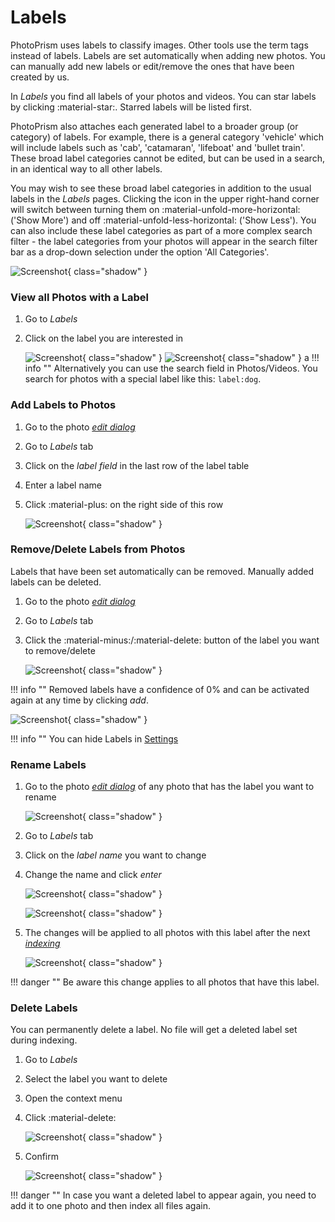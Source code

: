 # Labels #
PhotoPrism uses labels to classify images.
Other tools use the term tags instead of labels.
Labels are set automatically when adding new photos. 
You can manually add new labels or edit/remove the ones that have been created by us.

In *Labels* you find all labels of your photos and videos. 
You can star labels by clicking :material-star:. Starred labels will be listed first.

PhotoPrism also attaches each generated label to a broader group (or category) of labels. For example, there is a general category 'vehicle' which will include labels such as 'cab', 'catamaran', 'lifeboat' and 'bullet train'. These broad label categories cannot be edited, but can be used in a search, in an identical way to all other labels.

You may wish to see these broad label categories in addition to the usual labels in the *Labels* pages. Clicking the icon in the upper right-hand corner will switch between turning them on :material-unfold-more-horizontal: ('Show More') and off :material-unfold-less-horizontal: ('Show Less'). You can also include these label categories as part of a more complex search filter - the label categories from your photos will appear in the search filter bar as a drop-down selection under the option 'All Categories'.

![Screenshot](img/labels-1-2502.jpg){ class="shadow" }


### View all Photos with a Label ###
1. Go to *Labels*
2. Click on the label you are interested in

    ![Screenshot](img/labels-2-2502.jpg){ class="shadow" }
    ![Screenshot](img/labels-3-2502.jpg){ class="shadow" }
a
!!! info ""
    Alternatively you can use the search field in Photos/Videos. You search for photos with a special label like this: `label:dog`.

### Add Labels to Photos ###

1. Go to the photo [*edit dialog*](edit.md)
2. Go to *Labels* tab
3. Click on the *label field* in the last row of the label table
4. Enter a label name
5. Click :material-plus: on the right side of this row

    ![Screenshot](img/add-label-2502.jpg){ class="shadow" }
    
### Remove/Delete Labels from Photos ###

Labels that have been set automatically can be removed.
Manually added labels can be deleted.

1. Go to the photo [*edit dialog*](edit.md)
2. Go to *Labels* tab
3. Click the :material-minus:/:material-delete: button of the label you want to remove/delete

    ![Screenshot](img/remove-label-1-2502.jpg){ class="shadow" }
    
!!! info ""
    Removed labels have a confidence of 0% and can be activated again at any time by clicking *add*.
    
   ![Screenshot](img/remove-label-2-2502.jpg){ class="shadow" }

!!! info ""
    You can hide Labels in [Settings](../settings/general.md)

### Rename Labels ###

1. Go to the photo [*edit dialog*](edit.md) of any photo that has the label you want to rename

    ![Screenshot](img/edit-label-1-light.jpg){ class="shadow" }
    
2. Go to *Labels* tab
3. Click on the *label name* you want to change
4. Change the name and click *enter*

    ![Screenshot](img/edit-label-2-light.jpg){ class="shadow" }
    
    ![Screenshot](img/edit-label-3-light.jpg){ class="shadow" }
    
5. The changes will be applied to all photos with this label after the next  [*indexing*](../index.md)

    ![Screenshot](img/edit-label-4-light.jpg){ class="shadow" }

!!! danger ""
    Be aware this change applies to all photos that have this label.

### Delete Labels ###
You can permanently delete a label. No file will get a deleted label set during indexing.

1. Go to *Labels*
2. Select the label you want to delete
3. Open the context menu
4. Click :material-delete:

    ![Screenshot](img/delete-label-1-2502.jpg){ class="shadow" }

5. Confirm

    ![Screenshot](img/delete-label-2-2502.jpg){ class="shadow" }

!!! danger ""
    In case you want a deleted label to appear again, you need to add it to one photo and then index all files again.

